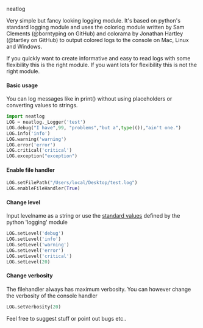 neatlog

Very simple but fancy looking logging module.
It's based on python's standard logging module and uses the colorlog module written by Sam Clements (@borntyping on GitHub) and colorama by Jonathan Hartley (@tartley on GitHub) to output colored logs to the console on Mac, Linux and Windows.

If you quickly want to create informative and easy to read logs with some flexibility this is the right module.
If you want lots for flexibility this is not the right module.

#### Basic usage
You can log messages like in print() without using placeholders or converting values to strings.
```python
import neatlog
LOG = neatlog._Logger('test')
LOG.debug("I have",99, "problems","but a",type(()),"ain't one.")
LOG.info('info')
LOG.warning('warning')
LOG.error('error')
LOG.critical('critical')
LOG.exception("exception")
```

#### Enable file handler
```python
LOG.setFilePath("/Users/local/Desktop/test.log")
LOG.enableFileHandler(True)
```

#### Change level
Input levelname as a string or use the [standard values](https://docs.python.org/2/library/logging.html#logging-levels) defined by the python 'logging' module
```python
LOG.setLevel('debug')
LOG.setLevel('info')
LOG.setLevel('warning')
LOG.setLevel('error')
LOG.setLevel('critical')
LOG.setLevel(20)
```

#### Change verbosity
The filehandler always has maximum verbosity.
You can however change the verbosity of the console handler
```python
LOG.setVerbosity(20)
```

Feel free to suggest stuff or point out bugs etc..
